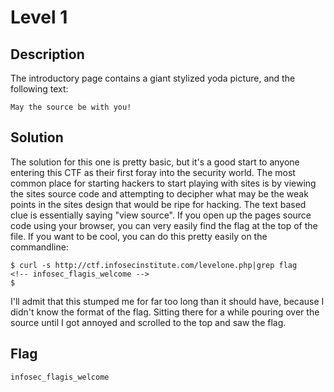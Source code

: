 # Level 1

## Description

The introductory page contains a giant stylized yoda picture, and the following text:

```
May the source be with you!
```

## Solution

The solution for this one is pretty basic, but it's a good start to anyone entering this CTF as their first foray into the security world.
The most common place for starting hackers to start playing with sites is by viewing the sites source code and attempting to decipher what may be the weak points in the sites design that would be ripe for hacking.  The text based clue is essentially saying "view source".
If you open up the pages source code using your browser, you can very easily find the flag at the top of the file.
If you want to be cool, you can do this pretty easily on the commandline:

```shell
$ curl -s http://ctf.infosecinstitute.com/levelone.php|grep flag
<!-- infosec_flagis_welcome -->
$
```

I'll admit that this stumped me for far too long than it should have, because I didn't know the format of the flag.  Sitting there for a while pouring over the source until I got annoyed and scrolled to the top and saw the flag.

## Flag

`infosec_flagis_welcome`
